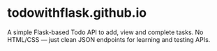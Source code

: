 # todowithflask.github.io
A simple Flask-based Todo API to add, view and complete tasks. No HTML/CSS — just clean JSON endpoints for learning and testing APIs.
